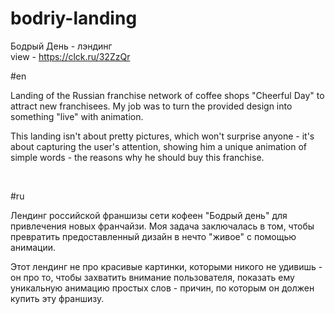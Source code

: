 # bodriy-landing
 Бодрый День - лэндинг<br>
 view - https://clck.ru/32ZzQr

#en
<p>Landing of the Russian franchise network of coffee shops "Cheerful Day" to attract new franchisees. My job was to turn the provided design into something "live" with animation.</p>
<p>This landing isn't about pretty pictures, which won't surprise anyone - it's about capturing the user's attention, showing him a unique animation of simple words - the reasons why he should buy this franchise.</p><br>

#ru
<p>Лендинг российской франшизы сети кофеен "Бодрый день" для привлечения новых франчайзи. Моя задача заключалась в том, чтобы превратить предоставленный дизайн в нечто "живое" с помощью анимации.</p>
<p>Этот лендинг не про красивые картинки, которыми никого не удивишь - он про то, чтобы захватить внимание пользователя, показать ему уникальную анимацию простых слов - причин, по которым он должен купить эту франшизу.</p>
